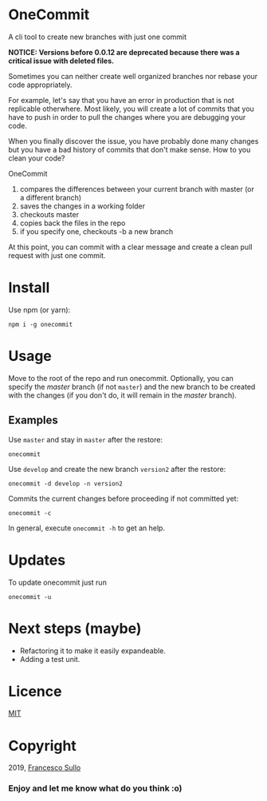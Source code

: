 # OneCommit
A cli tool to create new branches with just one commit

__NOTICE: Versions before 0.0.12 are deprecated because there was a critical issue with deleted files.__

Sometimes you can neither create well organized branches nor rebase your code appropriately. 

For example, let's say that you have an error in production that is not replicable otherwhere. Most likely, you will create a lot of commits that you have to push in order to pull the changes where you are debugging your code.

When you finally discover the issue, you have probably done many changes but you have a bad history of commits that don't make sense. How to you clean your code?

OneCommit 
1. compares the differences between your current branch with master (or a different branch)
2. saves the changes in a working folder
3. checkouts master
4. copies back the files in the repo
5. if you specify one, checkouts -b a new branch

At this point, you can commit with a clear message and create a clean pull request with just one commit.

# Install

Use npm (or yarn):
```
npm i -g onecommit
```

# Usage

Move to the root of the repo and run onecommit. Optionally, you can specify the _master_ branch (if not `master`) and the new branch to be created with the changes (if you don't do, it will remain in the _master_ branch). 

## Examples

Use `master` and stay in `master` after the restore:
```
onecommit
```

Use `develop` and create the new branch `version2` after the restore:
```
onecommit -d develop -n version2
```

Commits the current changes before proceeding if not committed yet:
```
onecommit -c
```

In general, execute `onecommit -h` to get an help.

# Updates

To update onecommit just run
```
onecommit -u
```


# Next steps (maybe)

- Refactoring it to make it easily expandeable.
- Adding a test unit.

# Licence 

[MIT](https://opensource.org/licenses/MIT)

# Copyright

2019, [Francesco Sullo](https://francesco.sullo.co)
 
### Enjoy and let me know what do you think :o)
